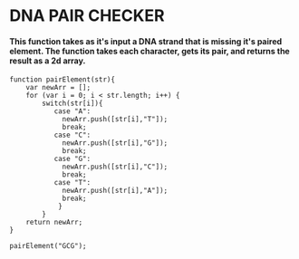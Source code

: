 # DNA PAIR CHECKER
#### This function takes as it's input a DNA strand that is missing it's paired element. The function takes each character, gets its pair, and returns the result as a 2d array.
```
function pairElement(str){
    var newArr = [];
    for (var i = 0; i < str.length; i++) {
        switch(str[i]){
           case "A":
             newArr.push([str[i],"T"]);
             break;
           case "C":
             newArr.push([str[i],"G"]);
             break;
           case "G":
             newArr.push([str[i],"C"]);
             break;
	       case "T":
             newArr.push([str[i],"A"]);
             break;
            }
        }
    return newArr;
}

pairElement("GCG");
```
